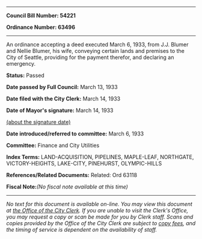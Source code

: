 

********

**Council Bill Number: 54221**
   
**Ordinance Number: 63496**
********

 An ordinance accepting a deed executed March 6, 1933, from J.J. Blumer and Nellie Blumer, his wife, conveying certain lands and premises to the City of Seattle, providing for the payment therefor, and declaring an emergency.

**Status:** Passed
   
**Date passed by Full Council:** March 13, 1933
   
**Date filed with the City Clerk:** March 14, 1933
   
**Date of Mayor's signature:** March 14, 1933
   
[(about the signature date)](/~public/approvaldate.htm)
   
   
   
**Date introduced/referred to committee:** March 6, 1933
   
**Committee:** Finance and City Utilities
   
   
**Index Terms:** LAND-ACQUISITION, PIPELINES, MAPLE-LEAF, NORTHGATE, VICTORY-HEIGHTS, LAKE-CITY, PINEHURST, OLYMPIC-HILLS

**References/Related Documents:** Related: Ord 63118

**Fiscal Note:**_(No fiscal note available at this time)_
********

_No text for this document is available on-line. You may view this document at [the Office of the City Clerk](http://www.seattle.gov/leg/clerk/contactUs.htm). If you are unable to visit the Clerk's Office, you may request a copy or scan be made for you by Clerk staff. Scans and copies provided by the Office of the City Clerk are subject to [copy fees](http://clerk.seattle.gov/~public/clerkfees.htm), and the timing of service is dependent on the availability of staff._

